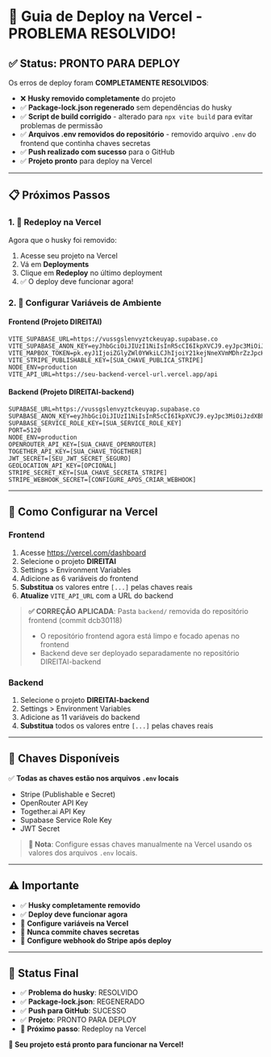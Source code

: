 # 🚀 Guia de Deploy na Vercel - PROBLEMA RESOLVIDO!

## ✅ Status: PRONTO PARA DEPLOY

Os erros de deploy foram **COMPLETAMENTE RESOLVIDOS**:
- ❌ **Husky removido completamente** do projeto
- ✅ **Package-lock.json regenerado** sem dependências do husky
- ✅ **Script de build corrigido** - alterado para `npx vite build` para evitar problemas de permissão
- ✅ **Arquivos .env removidos do repositório** - removido arquivo `.env` do frontend que continha chaves secretas
- ✅ **Push realizado com sucesso** para o GitHub
- ✅ **Projeto pronto** para deploy na Vercel

---

## 📋 Próximos Passos

### 1. 🔄 **Redeploy na Vercel**
Agora que o husky foi removido:
1. Acesse seu projeto na Vercel
2. Vá em **Deployments**
3. Clique em **Redeploy** no último deployment
4. ✅ O deploy deve funcionar agora!

### 2. 🔑 **Configurar Variáveis de Ambiente**

#### **Frontend (Projeto DIREITAI)**
```
VITE_SUPABASE_URL=https://vussgslenvyztckeuyap.supabase.co
VITE_SUPABASE_ANON_KEY=eyJhbGciOiJIUzI1NiIsInR5cCI6IkpXVCJ9.eyJpc3MiOiJzdXBhYmFzZSIsInJlZiI6InZ1c3Nnc2xlbnZ5enRja2V1eWFwIiwicm9sZSI6ImFub24iLCJpYXQiOjE3NTQyODE5ODUsImV4cCI6MjA2OTg1Nzk4NX0.a3WlLKS1HrSCqWuG80goBsoUaUhtpRsV8mqmTAYpIAo
VITE_MAPBOX_TOKEN=pk.eyJ1IjoiZGlyZWl0YWkiLCJhIjoiY21kejNneXVmMDhrZzJpcHkxNDI3a3A1eiJ9.XDUKcah1_a8WQhD8Xyghew
VITE_STRIPE_PUBLISHABLE_KEY=[SUA_CHAVE_PUBLICA_STRIPE]
NODE_ENV=production
VITE_API_URL=https://seu-backend-vercel-url.vercel.app/api
```

#### **Backend (Projeto DIREITAI-backend)**
```
SUPABASE_URL=https://vussgslenvyztckeuyap.supabase.co
SUPABASE_ANON_KEY=eyJhbGciOiJIUzI1NiIsInR5cCI6IkpXVCJ9.eyJpc3MiOiJzdXBhYmFzZSIsInJlZiI6InZ1c3Nnc2xlbnZ5enRja2V1eWFwIiwicm9sZSI6ImFub24iLCJpYXQiOjE3NTQyODE5ODUsImV4cCI6MjA2OTg1Nzk4NX0.a3WlLKS1HrSCqWuG80goBsoUaUhtpRsV8mqmTAYpIAo
SUPABASE_SERVICE_ROLE_KEY=[SUA_SERVICE_ROLE_KEY]
PORT=5120
NODE_ENV=production
OPENROUTER_API_KEY=[SUA_CHAVE_OPENROUTER]
TOGETHER_API_KEY=[SUA_CHAVE_TOGETHER]
JWT_SECRET=[SEU_JWT_SECRET_SEGURO]
GEOLOCATION_API_KEY=[OPCIONAL]
STRIPE_SECRET_KEY=[SUA_CHAVE_SECRETA_STRIPE]
STRIPE_WEBHOOK_SECRET=[CONFIGURE_APOS_CRIAR_WEBHOOK]
```

---

## 🔧 Como Configurar na Vercel

### **Frontend**
1. Acesse https://vercel.com/dashboard
2. Selecione o projeto **DIREITAI**
3. Settings > Environment Variables
4. Adicione as 6 variáveis do frontend
5. **Substitua** os valores entre `[...]` pelas chaves reais
6. **Atualize** `VITE_API_URL` com a URL do backend

> **✅ CORREÇÃO APLICADA**: Pasta `backend/` removida do repositório frontend (commit dcb30118)
> - O repositório frontend agora está limpo e focado apenas no frontend
> - Backend deve ser deployado separadamente no repositório DIREITAI-backend

### **Backend**
1. Selecione o projeto **DIREITAI-backend**
2. Settings > Environment Variables
3. Adicione as 11 variáveis do backend
4. **Substitua** todos os valores entre `[...]` pelas chaves reais

---

## 🔑 Chaves Disponíveis

✅ **Todas as chaves estão nos arquivos `.env` locais**
- Stripe (Publishable e Secret)
- OpenRouter API Key
- Together.ai API Key
- Supabase Service Role Key
- JWT Secret

> **📝 Nota**: Configure essas chaves manualmente na Vercel usando os valores dos arquivos `.env` locais.

---

## ⚠️ Importante

- ✅ **Husky completamente removido**
- ✅ **Deploy deve funcionar agora**
- 🔐 **Configure variáveis na Vercel**
- 🚫 **Nunca commite chaves secretas**
- 🔗 **Configure webhook do Stripe após deploy**

---

## 🎯 Status Final

- ✅ **Problema do husky**: RESOLVIDO
- ✅ **Package-lock.json**: REGENERADO
- ✅ **Push para GitHub**: SUCESSO
- ✅ **Projeto**: PRONTO PARA DEPLOY
- 🔄 **Próximo passo**: Redeploy na Vercel

**🚀 Seu projeto está pronto para funcionar na Vercel!**